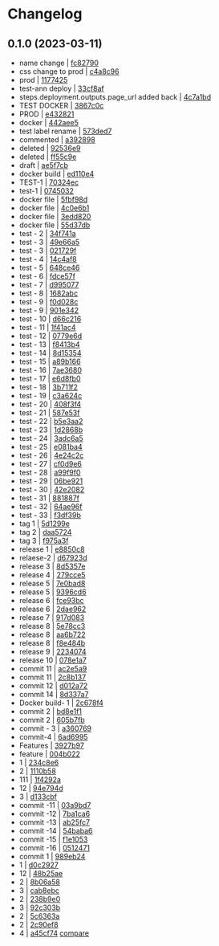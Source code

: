 # Changelog

## 0.1.0 (2023-03-11)

* name change | [fc82790](https://github.com/ann-aot/codespaces-actions-playground/commit/fc82790acabfa2e851161e777558afa8d37930ea)
* css change to prod | [c4a8c96](https://github.com/ann-aot/codespaces-actions-playground/commit/c4a8c966957f4cc8dd5b8ec0b1d771cb4d516579)
* prod | [1177425](https://github.com/ann-aot/codespaces-actions-playground/commit/11774253836eaed1abe4b69422b91e3bbca2ecc1)
* test-ann deploy | [33cf8af](https://github.com/ann-aot/codespaces-actions-playground/commit/33cf8af872d402716540ecb09e3bec206bd1937c)
* steps.deployment.outputs.page_url added back | [4c7a1bd](https://github.com/ann-aot/codespaces-actions-playground/commit/4c7a1bd31f5fcae14128d354f45e76a2af586ca6)
* TEST DOCKER | [3867c0c](https://github.com/ann-aot/codespaces-actions-playground/commit/3867c0c6f75a8ceb5e20eb0d474a1479ae062d22)
* PROD | [e432821](https://github.com/ann-aot/codespaces-actions-playground/commit/e4328216ef70e53f0c8e14226d14859769826b36)
* docker | [442aee5](https://github.com/ann-aot/codespaces-actions-playground/commit/442aee5ee8b011fbeba3f7afe0644bbaeecbf5e8)
* test label rename | [573ded7](https://github.com/ann-aot/codespaces-actions-playground/commit/573ded7e673d64ecfc546aeafc42cb8503cc13dd)
* commented | [a392898](https://github.com/ann-aot/codespaces-actions-playground/commit/a39289886a2d7b9cd615852757537f94fca22cce)
* deleted | [92536e9](https://github.com/ann-aot/codespaces-actions-playground/commit/92536e99c7c5839419494ed1405339e01fa6ef16)
* deleted | [ff55c9e](https://github.com/ann-aot/codespaces-actions-playground/commit/ff55c9ee9709270b82f7b4b5dd385273cfd11886)
* draft | [ae5f7cb](https://github.com/ann-aot/codespaces-actions-playground/commit/ae5f7cb61ab550be7585f947b409e0fb67b5cfc4)
* docker build | [ed110e4](https://github.com/ann-aot/codespaces-actions-playground/commit/ed110e4eb12ee41d1cb1a7cfd882621269c97f58)
* TEST-1 | [70324ec](https://github.com/ann-aot/codespaces-actions-playground/commit/70324ec42d9441b0f7b15b94aaebdf2d6cb7497f)
* test-1 | [0745032](https://github.com/ann-aot/codespaces-actions-playground/commit/0745032b374b1c4a27ca9a3eca865cef9a36eb24)
* docker file | [5fbf98d](https://github.com/ann-aot/codespaces-actions-playground/commit/5fbf98de673cc10043201a588879ffee831b439c)
* docker file | [4c0e6b1](https://github.com/ann-aot/codespaces-actions-playground/commit/4c0e6b1ca827169e44de6cc6848fc223d246134d)
* docker file | [3edd820](https://github.com/ann-aot/codespaces-actions-playground/commit/3edd82002d878281397a055a9910f743166dfa5a)
* docker file | [55d37db](https://github.com/ann-aot/codespaces-actions-playground/commit/55d37db8ff16ced9d77f11f675d3075756a7356c)
* test - 2 | [34f741a](https://github.com/ann-aot/codespaces-actions-playground/commit/34f741a60c369a0f37bfcfeeef36799ab15011d6)
* test - 3 | [49e66a5](https://github.com/ann-aot/codespaces-actions-playground/commit/49e66a5f88d86777d55e5d11c20b1eecc391f0bd)
* test - 3 | [021729f](https://github.com/ann-aot/codespaces-actions-playground/commit/021729ffd1124670ab9ea1d93357510727e5b365)
* test - 4 | [14c4af8](https://github.com/ann-aot/codespaces-actions-playground/commit/14c4af8ee431a62a3dd2097f9011a4c92db2a8bd)
* test - 5 | [648ce46](https://github.com/ann-aot/codespaces-actions-playground/commit/648ce4694efad2cdb0f09b617746fd70be64be10)
* test - 6 | [fdce57f](https://github.com/ann-aot/codespaces-actions-playground/commit/fdce57fcc56e3f9307614c4377db4a6013bda61e)
* test - 7 | [d995077](https://github.com/ann-aot/codespaces-actions-playground/commit/d99507765428a56553e773acfd4bd4b1896d4a15)
* test - 8 | [1682abc](https://github.com/ann-aot/codespaces-actions-playground/commit/1682abc01ff4599783364b63fdf6f796bac68e2b)
* test - 9 | [f0d028c](https://github.com/ann-aot/codespaces-actions-playground/commit/f0d028cbb01154eb02b40b324fe808c2f44ee46e)
* test - 9 | [901e342](https://github.com/ann-aot/codespaces-actions-playground/commit/901e3420b437291c0a55f5e8bb26efa51fb48ef9)
* test - 10 | [d66c216](https://github.com/ann-aot/codespaces-actions-playground/commit/d66c21695e8c182b35d43af91cb4a02e1737b7f9)
* test - 11 | [1f41ac4](https://github.com/ann-aot/codespaces-actions-playground/commit/1f41ac457e5e121dc6af71942aa160dce9f9ece3)
* test - 12 | [0779e6d](https://github.com/ann-aot/codespaces-actions-playground/commit/0779e6d030ea95645d8a30c555daeaf25de23267)
* test - 13 | [f8413b4](https://github.com/ann-aot/codespaces-actions-playground/commit/f8413b48f441a0417e15f1000ac2bbea51f4d742)
* test - 14 | [8d15354](https://github.com/ann-aot/codespaces-actions-playground/commit/8d15354ba633f34e2958adf1441dbefc8d5255bc)
* test - 15 | [a89b166](https://github.com/ann-aot/codespaces-actions-playground/commit/a89b16677e16378dd007602b33d9271644d6da3a)
* test - 16 | [7ae3680](https://github.com/ann-aot/codespaces-actions-playground/commit/7ae3680f3beee9ff3aae62b0f52f13b8f42089a5)
* test - 17 | [e6d8fb0](https://github.com/ann-aot/codespaces-actions-playground/commit/e6d8fb0f3b0ae96708c92a73a45c767243fd3072)
* test - 18 | [3b711f2](https://github.com/ann-aot/codespaces-actions-playground/commit/3b711f22c8e5139c9a08f32a428a7b645ae3106d)
* test - 19 | [c3a624c](https://github.com/ann-aot/codespaces-actions-playground/commit/c3a624cdef836611edb3b9695fd2e4c5eab68214)
* test - 20 | [408f3f4](https://github.com/ann-aot/codespaces-actions-playground/commit/408f3f48a15a1d662699d02265078025d1f3f2be)
* test - 21 | [587e53f](https://github.com/ann-aot/codespaces-actions-playground/commit/587e53f55cd2a7fe88874ad40d7236aa1ab7a35d)
* test - 22 | [b5e3aa2](https://github.com/ann-aot/codespaces-actions-playground/commit/b5e3aa29d9911a76229a987b9e37234dc65d7a5c)
* test - 23 | [1d2868b](https://github.com/ann-aot/codespaces-actions-playground/commit/1d2868bd733fe2a0a42786e33c1c708b733c050b)
* test - 24 | [3adc6a5](https://github.com/ann-aot/codespaces-actions-playground/commit/3adc6a57c0d64f6fc9770c49e0cd4c8058849b6b)
* test - 25 | [e081ba4](https://github.com/ann-aot/codespaces-actions-playground/commit/e081ba4d123f9146e31fc172623a3bcb09246bfa)
* test - 26 | [4e24c2c](https://github.com/ann-aot/codespaces-actions-playground/commit/4e24c2c5a299f92a17e2405f014a5e89afa3c4ab)
* test - 27 | [cf0d9e6](https://github.com/ann-aot/codespaces-actions-playground/commit/cf0d9e6688e81bc6ea5767849463c36fab4d236c)
* test - 28 | [a99f9f0](https://github.com/ann-aot/codespaces-actions-playground/commit/a99f9f0a91dffcfca03db2bb08d07201adae2a64)
* test - 29 | [06be921](https://github.com/ann-aot/codespaces-actions-playground/commit/06be921e870589f257ddf374a97e28f5b1dcf5f9)
* test - 30 | [42e2082](https://github.com/ann-aot/codespaces-actions-playground/commit/42e2082dbdf324fda9af94124d3e4724f977ac02)
* test - 31 | [881887f](https://github.com/ann-aot/codespaces-actions-playground/commit/881887f135142c367f034d04f5be4333d01d5a83)
* test - 32 | [64ae96f](https://github.com/ann-aot/codespaces-actions-playground/commit/64ae96f3a2a7cf7788c41541433efcf1e5d39a22)
* test - 33 | [f3df39b](https://github.com/ann-aot/codespaces-actions-playground/commit/f3df39bd7bed030ba84355d52041af5b773bdbdd)
* tag 1 | [5d1299e](https://github.com/ann-aot/codespaces-actions-playground/commit/5d1299e3cede94ac9cfcd5f9393a9e290ced0bc7)
* tag 2 | [daa5724](https://github.com/ann-aot/codespaces-actions-playground/commit/daa572456ec74f678170d35d04563b8ea1b670c8)
* tag 3 | [f975a3f](https://github.com/ann-aot/codespaces-actions-playground/commit/f975a3f269c70304024b298e35df0362c1323795)
* release 1 | [e8850c8](https://github.com/ann-aot/codespaces-actions-playground/commit/e8850c87483f697f42056804598221c9530c59b6)
* relaese-2 | [d67923d](https://github.com/ann-aot/codespaces-actions-playground/commit/d67923d0681ee4b2ca3e48f7ec9388afef114773)
* release 3 | [8d5357e](https://github.com/ann-aot/codespaces-actions-playground/commit/8d5357e5719bdd96785f225aa32b2f7c6ebd77ba)
* release 4 | [279cce5](https://github.com/ann-aot/codespaces-actions-playground/commit/279cce5e0f5ffe051919c7831679abfb14f5df56)
* release 5 | [7e0bad8](https://github.com/ann-aot/codespaces-actions-playground/commit/7e0bad8455e810982e5945d70cc5b7172842f5e6)
* release 5 | [9396cd6](https://github.com/ann-aot/codespaces-actions-playground/commit/9396cd68e20c91713b08e0090cfc505971cf2b3b)
* release 6 | [fce93bc](https://github.com/ann-aot/codespaces-actions-playground/commit/fce93bc3d1fa3af16cf85d9955a3bfb9d50b541c)
* release 6 | [2dae962](https://github.com/ann-aot/codespaces-actions-playground/commit/2dae962814378f94aed9f49211a8a1a4235871a1)
* release 7 | [917d083](https://github.com/ann-aot/codespaces-actions-playground/commit/917d0837c5e8f903e9bc1420a9476e71c74fc776)
* release 8 | [5e78cc3](https://github.com/ann-aot/codespaces-actions-playground/commit/5e78cc364fefbf2e5a626523b9bf9f6d4caae50a)
* release 8 | [aa6b722](https://github.com/ann-aot/codespaces-actions-playground/commit/aa6b72220987059e4006a85a59d3b28dce1544a6)
* release 8 | [f8e484b](https://github.com/ann-aot/codespaces-actions-playground/commit/f8e484b8dd5dc520fdf9e53ea42c79a953bd1b3b)
* release 9 | [2234074](https://github.com/ann-aot/codespaces-actions-playground/commit/2234074c0997bc329b9411d4dfebf2a3242e8a9d)
* release 10 | [078e1a7](https://github.com/ann-aot/codespaces-actions-playground/commit/078e1a7d4c05daa3e14349e3ec6efc530029c752)
* commit 11 | [ac2e5a9](https://github.com/ann-aot/codespaces-actions-playground/commit/ac2e5a9ff6ae83bceef88e194bffc74fe12a544e)
* commit 11 | [2c8b137](https://github.com/ann-aot/codespaces-actions-playground/commit/2c8b137c558a8580637a7f497fbef3c4af54e2ed)
* commit 12 | [d012a72](https://github.com/ann-aot/codespaces-actions-playground/commit/d012a721f38cca1f9cac77808660888af7f97258)
* commit 14 | [8d337a7](https://github.com/ann-aot/codespaces-actions-playground/commit/8d337a726879ca59139d0e4301881e5619a420fd)
* Docker build- 1 | [2c678f4](https://github.com/ann-aot/codespaces-actions-playground/commit/2c678f4d493345df0035dfd389e5f24de29f134a)
* commit 2 | [bd8e1f1](https://github.com/ann-aot/codespaces-actions-playground/commit/bd8e1f1158f790604f325fdbc42a525d19cbd791)
* commit 2 | [605b7fb](https://github.com/ann-aot/codespaces-actions-playground/commit/605b7fb295071f738ed007669934d349b59eba99)
* commit - 3 | [a360769](https://github.com/ann-aot/codespaces-actions-playground/commit/a360769270b498a2c819a15aabcefa053688c821)
* commit-4 | [6ad6995](https://github.com/ann-aot/codespaces-actions-playground/commit/6ad69951241802f6ff5886aed32e06536afbc7d0)
* Features | [3927b97](https://github.com/ann-aot/codespaces-actions-playground/commit/3927b9789784df5c1b1f86fc66f94fe0172ea713)
* feature | [004b022](https://github.com/ann-aot/codespaces-actions-playground/commit/004b022589d696afa9fe5082b34067ea3eff695c)
* 1 | [234c8e6](https://github.com/ann-aot/codespaces-actions-playground/commit/234c8e6c33e56489bbe4993f5bbeec86025db8ac)
* 2 | [1110b58](https://github.com/ann-aot/codespaces-actions-playground/commit/1110b585e0efab6a57cc0c6b2714e97cf5b88ba4)
* 111 | [1f4292a](https://github.com/ann-aot/codespaces-actions-playground/commit/1f4292a9f95fa819e7a83752c3e5e9f5a485dc98)
* 12 | [94e794d](https://github.com/ann-aot/codespaces-actions-playground/commit/94e794de7903e3f0084f191ae6ff2996de55caf1)
* 3 | [d133cbf](https://github.com/ann-aot/codespaces-actions-playground/commit/d133cbff1b12d9c52237d6c3d6aeba8475d4926e)
* commit -11 | [03a9bd7](https://github.com/ann-aot/codespaces-actions-playground/commit/03a9bd79ab3340a5bebe0132c6bc88a78ceb022a)
* commit -12 | [7ba1ca6](https://github.com/ann-aot/codespaces-actions-playground/commit/7ba1ca60611b726fc20d48faafc18da3b7802ccb)
* commit -13 | [ab25fc7](https://github.com/ann-aot/codespaces-actions-playground/commit/ab25fc75aee0d39cc4c7718e8fc2614e078f307a)
* commit -14 | [54baba6](https://github.com/ann-aot/codespaces-actions-playground/commit/54baba6c9505f057424cfbacb7442e34ea63af42)
* commit -15 | [f1e1053](https://github.com/ann-aot/codespaces-actions-playground/commit/f1e1053a48f20e3aa362c2fa64fb9144af1f9f05)
* commit -16 | [0512471](https://github.com/ann-aot/codespaces-actions-playground/commit/0512471dacdb7d288543152632a6da9bcc4f2e5f)
* commit 1 | [989eb24](https://github.com/ann-aot/codespaces-actions-playground/commit/989eb24f1f78b273ae6eebad6f548219be69789a)
* 1 | [d0c2927](https://github.com/ann-aot/codespaces-actions-playground/commit/d0c29276f5617e2bdab878168b7ab9781bcd617c)
* 12 | [48b25ae](https://github.com/ann-aot/codespaces-actions-playground/commit/48b25aef09fabbd594d738351d21b468254fa641)
* 2 | [8b06a58](https://github.com/ann-aot/codespaces-actions-playground/commit/8b06a585402415ac80ae6ad5f9a9be221e49443d)
* 3 | [cab8ebc](https://github.com/ann-aot/codespaces-actions-playground/commit/cab8ebc0b8ebc99a7c16d608b6d3d307f7c6d88b)
* 2 | [238b9e0](https://github.com/ann-aot/codespaces-actions-playground/commit/238b9e0d0383c7a825b6bc037d2ded89124839ff)
* 3 | [92c303b](https://github.com/ann-aot/codespaces-actions-playground/commit/92c303bc23350d43ce6d8d0a7d32220376aeb416)
* 2 | [5c6363a](https://github.com/ann-aot/codespaces-actions-playground/commit/5c6363ae7fe23aa3643e89042708954b92865edb)
* 2 | [2c90ef8](https://github.com/ann-aot/codespaces-actions-playground/commit/2c90ef83624919f7565ac5c6ab5d9779bb2470e3)
* 4 | [a45cf74](https://github.com/ann-aot/codespaces-actions-playground/commit/a45cf74dd4ce1abe740380457aec217bfc9a0a6f)
[compare](https://github.com/ann-aot/codespaces-actions-playground/compare/47d0cfeb9e0227959402ad38fc81f127453c4ed0...514b809cf4e58837153beb9e481c242691ea0fca)
